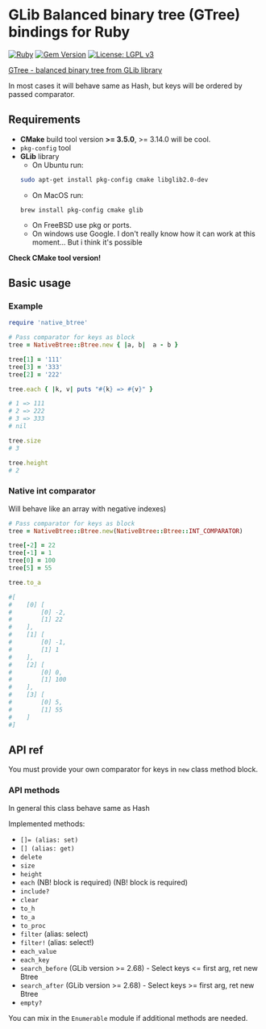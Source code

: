 # GLib Balanced binary tree (GTree) bindings for Ruby

[![Ruby](https://github.com/unixs/ruby-native-btree/actions/workflows/main.yml/badge.svg)](https://github.com/unixs/ruby-native-btree/actions/workflows/main.yml)
[![Gem Version](https://badge.fury.io/rb/native_btree.svg)](https://badge.fury.io/rb/native_btree)
[![License: LGPL v3](https://img.shields.io/badge/License-LGPL%20v3-blue.svg)](https://www.gnu.org/licenses/lgpl-3.0)


[GTree - balanced binary tree from GLib library](https://docs.gtk.org/glib/struct.Tree.html)

In most cases it will behave same as Hash, but keys will be ordered by passed comparator.

## Requirements

* **CMake** build tool version **>= 3.5.0**, >= 3.14.0 will be cool.
* `pkg-config` tool
* **GLib** library
  * On Ubuntu run:
  ```bash
  sudo apt-get install pkg-config cmake libglib2.0-dev
  ```
  * On MacOS run:
  ```
  brew install pkg-config cmake glib
  ```
  * On FreeBSD use pkg or ports.
  * On windows use Google. I don't really know how it can work at this moment... But i think it's possible

**Check CMake tool version!**

## Basic usage

### Example
```ruby
require 'native_btree'

# Pass comparator for keys as block
tree = NativeBtree::Btree.new { |a, b|  a - b }

tree[1] = '111'
tree[3] = '333'
tree[2] = '222'

tree.each { |k, v| puts "#{k} => #{v}" }

# 1 => 111
# 2 => 222
# 3 => 333
# nil

tree.size
# 3

tree.height
# 2
```

### Native int comparator
Will behave like an array with negative indexes)
```ruby
# Pass comparator for keys as block
tree = NativeBtree::Btree.new(NativeBtree::Btree::INT_COMPARATOR)

tree[-2] = 22
tree[-1] = 1
tree[0] = 100
tree[5] = 55

tree.to_a

#[
#    [0] [
#        [0] -2,
#        [1] 22
#    ],
#    [1] [
#        [0] -1,
#        [1] 1
#    ],
#    [2] [
#        [0] 0,
#        [1] 100
#    ],
#    [3] [
#        [0] 5,
#        [1] 55
#    ]
#]
```

## API ref

You must provide your own comparator for keys in `new` class method block.

### API methods

In general this class behave same as Hash

Implemented methods:

* `[]= (alias: set)`
* `[] (alias: get)`
* `delete`
* `size`
* `height`
* `each` (NB! block is required) (NB! block is required)
* `include?`
* `clear`
* `to_h`
* `to_a`
* `to_proc`
* `filter` (alias: select)
* `filter!` (alias: select!)
* `each_value`
* `each_key`
* `search_before` (GLib version >= 2.68) - Select keys <= first arg, ret new Btree
* `search_after` (GLib version >= 2.68) - Select keys >= first arg, ret new Btree
* `empty?`

You can mix in the `Enumerable` module if additional methods are needed.
